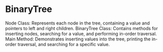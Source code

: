# BinaryTree

Node Class: Represents each node in the tree, containing a value and pointers to left and right children.
BinaryTree Class: Contains methods for inserting nodes, searching for a value, and performing in-order traversal.
Main Method: Demonstrates inserting values into the tree, printing the in-order traversal, and searching for a specific value.
